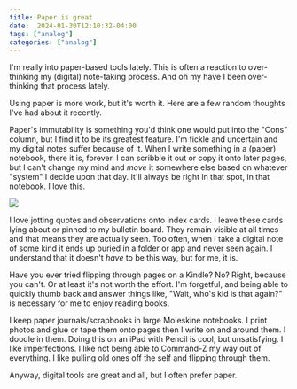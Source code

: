 ```yaml
---
title: Paper is great
date:  2024-01-30T12:10:32-04:00
tags: ["analog"]
categories: ["analog"]
---
```


I'm really into paper-based tools lately. This is often a reaction to over-thinking my (digital) note-taking process. And oh my have I been over-thinking that process lately.

Using paper is more work, but it's worth it. Here are a few random thoughts I've had about it recently.

Paper's immutability is something you'd think one would put into the "Cons" column, but I find it to be its greatest feature. I'm fickle and uncertain and my digital notes suffer because of it. When I write something in a (paper) notebook, there it is, forever. I can scribble it out or copy it onto later pages, but I can't change my mind and *move* it somewhere else based on whatever "system" I decide upon that day. It'll always be right in that spot, in that notebook. I love this.

![](/img/2024/01/20240130-cards.jpg)

I love jotting quotes and observations onto index cards. I leave these cards lying about or pinned to my bulletin board. They remain visible at all times and that means they are actually seen. Too often, when I take a digital note of some kind it ends up buried in a folder or app and never seen again. I understand that it doesn't *have* to be this way, but for me, it is.

Have you ever tried flipping through pages on a Kindle? No? Right, because you can't. Or at least it's not worth the effort. I'm forgetful, and being able to quickly thumb back and answer things like, "Wait, who's kid is that again?" is necessary for me to enjoy reading books.

I keep paper journals/scrapbooks in large Moleskine notebooks. I print photos and glue or tape them onto pages then I write on and around them. I doodle in them. Doing this on an iPad with Pencil is cool, but unsatisfying. I like imperfections. I like not being able to Command-Z my way out of everything. I like pulling old ones off the self and flipping through them.

Anyway, digital tools are great and all, but I often prefer paper.

